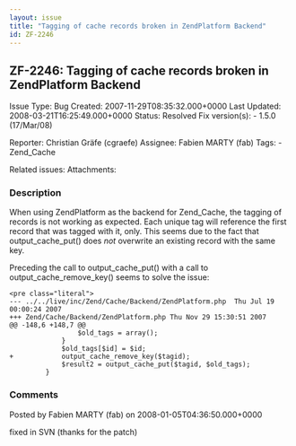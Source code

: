```yaml
---
layout: issue
title: "Tagging of cache records broken in ZendPlatform Backend"
id: ZF-2246
---
```


ZF-2246: Tagging of cache records broken in ZendPlatform Backend
----------------------------------------------------------------

 Issue Type: Bug Created: 2007-11-29T08:35:32.000+0000 Last Updated: 2008-03-21T16:25:49.000+0000 Status: Resolved Fix version(s): - 1.5.0 (17/Mar/08)
 
 Reporter:  Christian Gräfe (cgraefe)  Assignee:  Fabien MARTY (fab)  Tags: - Zend\_Cache
 
 Related issues: 
 Attachments: 
### Description

When using ZendPlatform as the backend for Zend\_Cache, the tagging of records is not working as expected. Each unique tag will reference the first record that was tagged with it, only. This seems due to the fact that output\_cache\_put() does _not_ overwrite an existing record with the same key.

Preceding the call to output\_cache\_put() with a call to output\_cache\_remove\_key() seems to solve the issue:

 
    <pre class="literal">
    --- ../../live/inc/Zend/Cache/Backend/ZendPlatform.php  Thu Jul 19 00:00:24 2007
    +++ Zend/Cache/Backend/ZendPlatform.php Thu Nov 29 15:30:51 2007
    @@ -148,6 +148,7 @@
                     $old_tags = array();
                 }
                 $old_tags[$id] = $id;
    +            output_cache_remove_key($tagid);
                 $result2 = output_cache_put($tagid, $old_tags);
             }


 

 

### Comments

Posted by Fabien MARTY (fab) on 2008-01-05T04:36:50.000+0000

fixed in SVN (thanks for the patch)

 

 